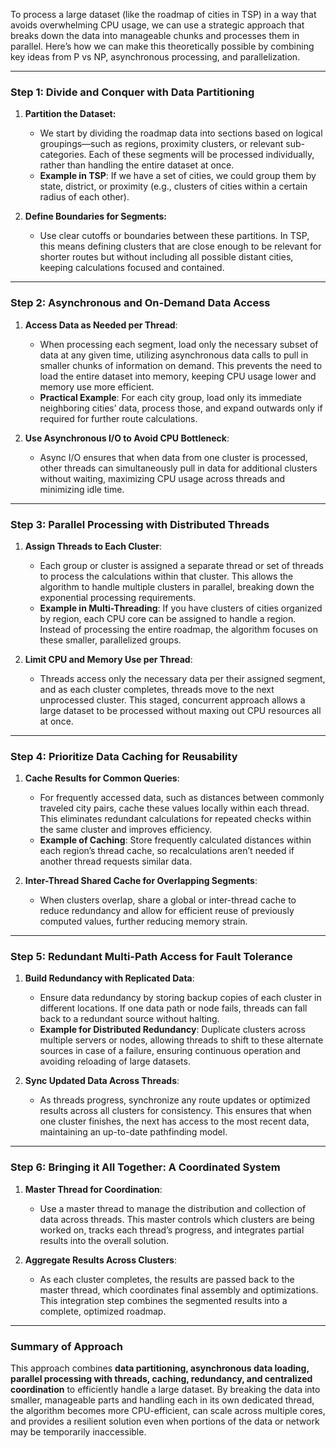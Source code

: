 To process a large dataset (like the roadmap of cities in TSP) in a way that avoids overwhelming CPU usage, we can use a strategic approach that breaks down the data into manageable chunks and processes them in parallel. Here’s how we can make this theoretically possible by combining key ideas from P vs NP, asynchronous processing, and parallelization.

---

### Step 1: Divide and Conquer with Data Partitioning
1. **Partition the Dataset:** 
   - We start by dividing the roadmap data into sections based on logical groupings—such as regions, proximity clusters, or relevant sub-categories. Each of these segments will be processed individually, rather than handling the entire dataset at once.
   - **Example in TSP**: If we have a set of cities, we could group them by state, district, or proximity (e.g., clusters of cities within a certain radius of each other).

2. **Define Boundaries for Segments:**
   - Use clear cutoffs or boundaries between these partitions. In TSP, this means defining clusters that are close enough to be relevant for shorter routes but without including all possible distant cities, keeping calculations focused and contained.

---

### Step 2: Asynchronous and On-Demand Data Access
1. **Access Data as Needed per Thread**:
   - When processing each segment, load only the necessary subset of data at any given time, utilizing asynchronous data calls to pull in smaller chunks of information on demand. This prevents the need to load the entire dataset into memory, keeping CPU usage lower and memory use more efficient.
   - **Practical Example**: For each city group, load only its immediate neighboring cities’ data, process those, and expand outwards only if required for further route calculations.

2. **Use Asynchronous I/O to Avoid CPU Bottleneck**:
   - Async I/O ensures that when data from one cluster is processed, other threads can simultaneously pull in data for additional clusters without waiting, maximizing CPU usage across threads and minimizing idle time.

---

### Step 3: Parallel Processing with Distributed Threads
1. **Assign Threads to Each Cluster**:
   - Each group or cluster is assigned a separate thread or set of threads to process the calculations within that cluster. This allows the algorithm to handle multiple clusters in parallel, breaking down the exponential processing requirements.
   - **Example in Multi-Threading**: If you have clusters of cities organized by region, each CPU core can be assigned to handle a region. Instead of processing the entire roadmap, the algorithm focuses on these smaller, parallelized groups.

2. **Limit CPU and Memory Use per Thread**:
   - Threads access only the necessary data per their assigned segment, and as each cluster completes, threads move to the next unprocessed cluster. This staged, concurrent approach allows a large dataset to be processed without maxing out CPU resources all at once.

---

### Step 4: Prioritize Data Caching for Reusability
1. **Cache Results for Common Queries**:
   - For frequently accessed data, such as distances between commonly traveled city pairs, cache these values locally within each thread. This eliminates redundant calculations for repeated checks within the same cluster and improves efficiency.
   - **Example of Caching**: Store frequently calculated distances within each region’s thread cache, so recalculations aren’t needed if another thread requests similar data.

2. **Inter-Thread Shared Cache for Overlapping Segments**:
   - When clusters overlap, share a global or inter-thread cache to reduce redundancy and allow for efficient reuse of previously computed values, further reducing memory strain.

---

### Step 5: Redundant Multi-Path Access for Fault Tolerance
1. **Build Redundancy with Replicated Data**:
   - Ensure data redundancy by storing backup copies of each cluster in different locations. If one data path or node fails, threads can fall back to a redundant source without halting.
   - **Example for Distributed Redundancy**: Duplicate clusters across multiple servers or nodes, allowing threads to shift to these alternate sources in case of a failure, ensuring continuous operation and avoiding reloading of large datasets.

2. **Sync Updated Data Across Threads**:
   - As threads progress, synchronize any route updates or optimized results across all clusters for consistency. This ensures that when one cluster finishes, the next has access to the most recent data, maintaining an up-to-date pathfinding model.

---

### Step 6: Bringing it All Together: A Coordinated System
1. **Master Thread for Coordination**:
   - Use a master thread to manage the distribution and collection of data across threads. This master controls which clusters are being worked on, tracks each thread’s progress, and integrates partial results into the overall solution.
   
2. **Aggregate Results Across Clusters**:
   - As each cluster completes, the results are passed back to the master thread, which coordinates final assembly and optimizations. This integration step combines the segmented results into a complete, optimized roadmap.

---

### Summary of Approach
This approach combines **data partitioning, asynchronous data loading, parallel processing with threads, caching, redundancy, and centralized coordination** to efficiently handle a large dataset. By breaking the data into smaller, manageable parts and handling each in its own dedicated thread, the algorithm becomes more CPU-efficient, can scale across multiple cores, and provides a resilient solution even when portions of the data or network may be temporarily inaccessible.
